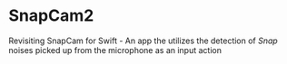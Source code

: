 # SnapCam2
Revisiting SnapCam for Swift - An app the utilizes the detection of *Snap* noises picked up from the microphone as an input action
